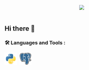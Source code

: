<div id="header" align="center">
  <img src="https://media.giphy.com/media/g06HKnMmtK1aXurndU/giphy.gif" width="250"/>
</div>

<div id="badges" align="center">
  <img src="https://komarev.com/ghpvc/?username=Semenov-AD&style=flat-square&color=blue" alt=""/>
</div>

## Hi there 👋

### :hammer_and_wrench: Languages and Tools :  
<div>
  <img src="https://github.com/devicons/devicon/blob/master/icons/python/python-original.svg" title="Python" alt="Java" width="40" height="40"/>&nbsp;
  <img src="https://github.com/devicons/devicon/blob/master/icons/postgresql/postgresql-original.svg" title="PostgreSQL" alt="Java" width="40" height="40"/>&nbsp;
</div>

<!--
**Semenov-AD/Semenov-AD** is a ✨ _special_ ✨ repository because its `README.md` (this file) appears on your GitHub profile.

Here are some ideas to get you started:

- 🔭 I’m currently working on ...
- 🌱 I’m currently learning ...
- 👯 I’m looking to collaborate on ...
- 🤔 I’m looking for help with ...
- 💬 Ask me about ...
- 📫 How to reach me: ...
- 😄 Pronouns: ...
- ⚡ Fun fact: ...
-->
